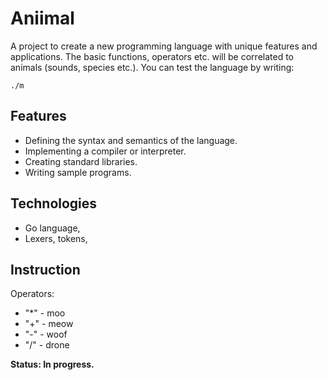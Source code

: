 # Aniimal
A project to create a new programming language with unique features and applications. The basic functions, operators etc. will be correlated to animals (sounds, species etc.).
You can test the language by writing:

```
./m
```

## Features
* Defining the syntax and semantics of the language.
* Implementing a compiler or interpreter.
* Creating standard libraries.
* Writing sample programs.
## Technologies 
* Go language,
* Lexers, tokens, 
## Instruction
Operators:
* "*" - moo
* "+" - meow
* "-" - woof
* "/" - drone

**Status: In progress.**
